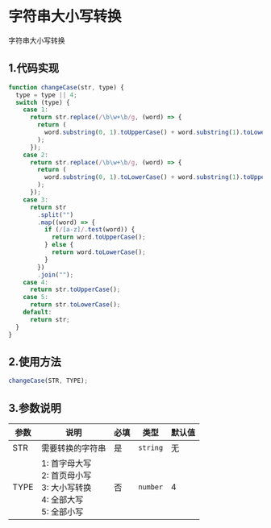 # 字符串大小写转换

字符串大小写转换

## 1.代码实现

```js
function changeCase(str, type) {
  type = type || 4;
  switch (type) {
    case 1:
      return str.replace(/\b\w+\b/g, (word) => {
        return (
          word.substring(0, 1).toUpperCase() + word.substring(1).toLowerCase()
        );
      });
    case 2:
      return str.replace(/\b\w+\b/g, (word) => {
        return (
          word.substring(0, 1).toLowerCase() + word.substring(1).toUpperCase()
        );
      });
    case 3:
      return str
        .split("")
        .map((word) => {
          if (/[a-z]/.test(word)) {
            return word.toUpperCase();
          } else {
            return word.toLowerCase();
          }
        })
        .join("");
    case 4:
      return str.toUpperCase();
    case 5:
      return str.toLowerCase();
    default:
      return str;
  }
}
```

## 2.使用方法

```js
changeCase(STR, TYPE);
```

## 3.参数说明

| 参数 | 说明                                                                                      | 必填 | 类型     | 默认值 |
| ---- | ----------------------------------------------------------------------------------------- | ---- | -------- | ------ |
| STR  | 需要转换的字符串                                                                          | 是   | `string` | 无     |
| TYPE | 1: 首字母大写 <br/> 2: 首页母小写 <br/> 3: 大小写转换 <br/> 4: 全部大写 <br/> 5: 全部小写 | 否   | `number` | 4      |
